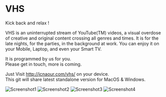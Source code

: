 # VHS

Kick back and relax !

VHS is an uninterrupted stream of YouTube(TM) videos, a visual overdose of creative and original content crossing all genres and times. It is for the late nights, for the parties, in the background at work. You can enjoy it on your Mobile, Laptop, and even your Smart TV.

It is programmed by us for you.  
Please get in touch, more is coming.  

Just Visit http://jcnaour.com/vhs/ on your device.  
This git will share latest standalone version for MacOS & Windows.

![Screenshot1](https://lh3.googleusercontent.com/VTYoFyY0Cea8Q9bCirwXtrdCOK2xkG2l2_sAgAEvtqvgDYnY5mav0b_A9ZjSI3RMRn8=h900-rw)
![Screenshot2](https://lh3.googleusercontent.com/g-WKszMPwxEtFjtOYaqscT9iRmpyCmyNa2YlHy6dN3BSB7L3i4gWQMrSLbU0YkhCMA=h900-rw)
![Screenshot3](https://lh3.googleusercontent.com/meAMCyePypKikM1SGCsaTca2ESmPr20EVX26loyDsIF1H9rduRw9RYlLFrtRUR8-zpo=h900-rw)
![Screenshot4](https://lh3.googleusercontent.com/NreXFs2pZvY3RWv6E8lXypZ4SG7XNPSO5Ik0BDd3FRuwt-1uw8ic8FqkEBkvHOFyDw=h900-rw)



